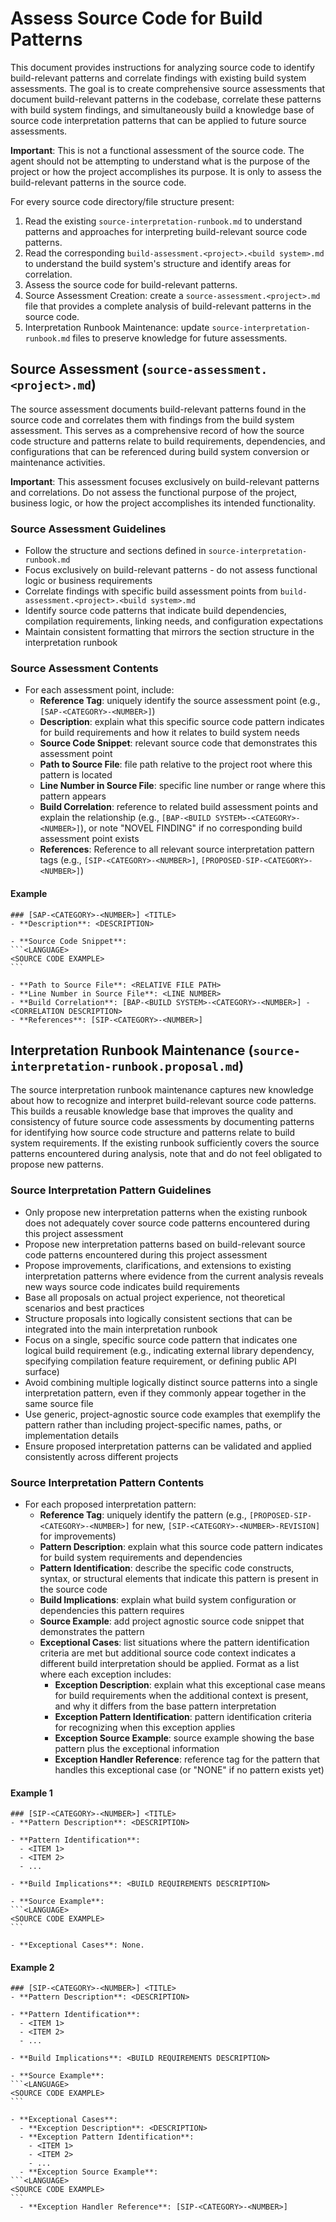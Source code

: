 # Assess Source Code for Build Patterns

This document provides instructions for analyzing source code to identify build-relevant patterns and correlate findings with existing build system assessments. The goal is to create comprehensive source assessments that document build-relevant patterns in the codebase, correlate these patterns with build system findings, and simultaneously build a knowledge base of source code interpretation patterns that can be applied to future source assessments.

**Important**: This is not a functional assessment of the source code. The agent should not be attempting to understand what is the purpose of the project or how the project accomplishes its purpose. It is only to assess the build-relevant patterns in the source code.

For every source code directory/file structure present:
1. Read the existing `source-interpretation-runbook.md` to understand patterns and approaches for interpreting build-relevant source code patterns.
2. Read the corresponding `build-assessment.<project>.<build system>.md` to understand the build system's structure and identify areas for correlation.
3. Assess the source code for build-relevant patterns.
4. Source Assessment Creation: create a `source-assessment.<project>.md` file that provides a complete analysis of build-relevant patterns in the source code.
5. Interpretation Runbook Maintenance: update `source-interpretation-runbook.md` files to preserve knowledge for future assessments.

## Source Assessment (`source-assessment.<project>.md`)

The source assessment documents build-relevant patterns found in the source code and correlates them with findings from the build system assessment. This serves as a comprehensive record of how the source code structure and patterns relate to build requirements, dependencies, and configurations that can be referenced during build system conversion or maintenance activities.

**Important**: This assessment focuses exclusively on build-relevant patterns and correlations. Do not assess the functional purpose of the project, business logic, or how the project accomplishes its intended functionality.

### Source Assessment Guidelines
* Follow the structure and sections defined in `source-interpretation-runbook.md`
* Focus exclusively on build-relevant patterns - do not assess functional logic or business requirements
* Correlate findings with specific build assessment points from `build-assessment.<project>.<build system>.md`
* Identify source code patterns that indicate build dependencies, compilation requirements, linking needs, and configuration expectations
* Maintain consistent formatting that mirrors the section structure in the interpretation runbook

### Source Assessment Contents
* For each assessment point, include:
  - **Reference Tag**: uniquely identify the source assessment point (e.g., `[SAP-<CATEGORY>-<NUMBER>]`)
  - **Description**: explain what this specific source code pattern indicates for build requirements and how it relates to build system needs
  - **Source Code Snippet**: relevant source code that demonstrates this assessment point
  - **Path to Source File**: file path relative to the project root where this pattern is located
  - **Line Number in Source File**: specific line number or range where this pattern appears
  - **Build Correlation**: reference to related build assessment points and explain the relationship (e.g., `[BAP-<BUILD SYSTEM>-<CATEGORY>-<NUMBER>]`), or note "NOVEL FINDING" if no corresponding build assessment point exists
  - **References**: Reference to all relevant source interpretation pattern tags (e.g., `[SIP-<CATEGORY>-<NUMBER>]`, `[PROPOSED-SIP-<CATEGORY>-<NUMBER>]`)

#### Example

````
### [SAP-<CATEGORY>-<NUMBER>] <TITLE>
- **Description**: <DESCRIPTION>

- **Source Code Snippet**:
```<LANGUAGE>
<SOURCE CODE EXAMPLE>
```

- **Path to Source File**: <RELATIVE FILE PATH>
- **Line Number in Source File**: <LINE NUMBER>
- **Build Correlation**: [BAP-<BUILD SYSTEM>-<CATEGORY>-<NUMBER>] - <CORRELATION DESCRIPTION>
- **References**: [SIP-<CATEGORY>-<NUMBER>]
````

## Interpretation Runbook Maintenance (`source-interpretation-runbook.proposal.md`)

The source interpretation runbook maintenance captures new knowledge about how to recognize and interpret build-relevant source code patterns. This builds a reusable knowledge base that improves the quality and consistency of future source code assessments by documenting patterns for identifying how source code structure and patterns relate to build system requirements. If the existing runbook sufficiently covers the source patterns encountered during analysis, note that and do not feel obligated to propose new patterns.

### Source Interpretation Pattern Guidelines
* Only propose new interpretation patterns when the existing runbook does not adequately cover source code patterns encountered during this project assessment
* Propose new interpretation patterns based on build-relevant source code patterns encountered during this project assessment
* Propose improvements, clarifications, and extensions to existing interpretation patterns where evidence from the current analysis reveals new ways source code indicates build requirements
* Base all proposals on actual project experience, not theoretical scenarios and best practices
* Structure proposals into logically consistent sections that can be integrated into the main interpretation runbook
* Focus on a single, specific source code pattern that indicates one logical build requirement (e.g., indicating external library dependency, specifying compilation feature requirement, or defining public API surface)
* Avoid combining multiple logically distinct source patterns into a single interpretation pattern, even if they commonly appear together in the same source file
* Use generic, project-agnostic source code examples that exemplify the pattern rather than including project-specific names, paths, or implementation details
* Ensure proposed interpretation patterns can be validated and applied consistently across different projects

### Source Interpretation Pattern Contents
* For each proposed interpretation pattern:
  - **Reference Tag**: uniquely identify the pattern (e.g., `[PROPOSED-SIP-<CATEGORY>-<NUMBER>]` for new, `[SIP-<CATEGORY>-<NUMBER>-REVISION]` for improvements)
  - **Pattern Description**: explain what this source code pattern indicates for build system requirements and dependencies
  - **Pattern Identification**: describe the specific code constructs, syntax, or structural elements that indicate this pattern is present in the source code
  - **Build Implications**: explain what build system configuration or dependencies this pattern requires
  - **Source Example**: add project agnostic source code snippet that demonstrates the pattern
  - **Exceptional Cases**: list situations where the pattern identification criteria are met but additional source code context indicates a different build interpretation should be applied. Format as a list where each exception includes:
    - **Exception Description**: explain what this exceptional case means for build requirements when the additional context is present, and why it differs from the base pattern interpretation
    - **Exception Pattern Identification**: pattern identification criteria for recognizing when this exception applies
    - **Exception Source Example**: source example showing the base pattern plus the exceptional information
    - **Exception Handler Reference**: reference tag for the pattern that handles this exceptional case (or "NONE" if no pattern exists yet)

#### Example 1

````
### [SIP-<CATEGORY>-<NUMBER>] <TITLE>
- **Pattern Description**: <DESCRIPTION>

- **Pattern Identification**: 
  - <ITEM 1>
  - <ITEM 2>
  - ...

- **Build Implications**: <BUILD REQUIREMENTS DESCRIPTION>

- **Source Example**:
```<LANGUAGE>
<SOURCE CODE EXAMPLE>
```

- **Exceptional Cases**: None.
````

#### Example 2

````
### [SIP-<CATEGORY>-<NUMBER>] <TITLE>
- **Pattern Description**: <DESCRIPTION>

- **Pattern Identification**: 
  - <ITEM 1>
  - <ITEM 2>
  - ...

- **Build Implications**: <BUILD REQUIREMENTS DESCRIPTION>

- **Source Example**:
```<LANGUAGE>
<SOURCE CODE EXAMPLE>
```

- **Exceptional Cases**: 
  - **Exception Description**: <DESCRIPTION>
  - **Exception Pattern Identification**:
    - <ITEM 1>
    - <ITEM 2>
    - ...
  - **Exception Source Example**:
```<LANGUAGE>
<SOURCE CODE EXAMPLE>
```
  - **Exception Handler Reference**: [SIP-<CATEGORY>-<NUMBER>]
````
